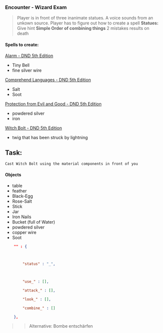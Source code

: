

### Encounter - Wizard Exam
> Player is in front of three inanimate statues.
> A voice sounds from an unkown source.
> Player has to figure out how to create a spell
> **Statues:** Give hint
> **Simple Order of combining things**
> 2 mistakes results on death

#### Spells to create:

[Alarm - DND 5th Edition](https://dnd5e.wikidot.com/spell:alarm)
- Tiny Bell
- fine silver wire

[Comprehend Languages - DND 5th Edition](https://dnd5e.wikidot.com/spell:comprehend-languages)
- Salt
- Soot

[Protection from Evil and Good - DND 5th Edition](https://dnd5e.wikidot.com/spell:protection-from-evil-and-good)
- powdered silver
- iron

[Witch Bolt - DND 5th Edition](https://dnd5e.wikidot.com/spell:witch-bolt)
- twig that has been struck by lightning


## Task:

`Cast Witch Bolt using the material components in front of you`

#### Objects
- table
- feather
- Black-Egg
- Rose-Salt
- Stick
- Jar
- Iron Nails
- Bucket (full of Water)
- powdered silver
- copper wire
- Soot


``` JSON
    "" : {

  

        "status" : "_",

  

        "use_" : [],

        "attack_" : [],

        "look_" : [],

        "combine_" : []

    },
```








>> Alternative: Bombe entschärfen


